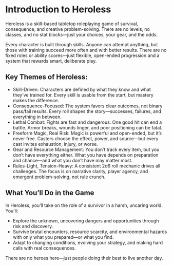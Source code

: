 # Introduction to Heroless
Heroless is a skill-based tabletop roleplaying game of survival, consequence, and creative problem-solving. There are no levels, no classes, and no stat blocks—just your choices, your gear, and the odds.

Every character is built through skills. Anyone can attempt anything, but those with training succeed more often and with better results. There are no fixed roles or ability scores—just flexible, open-ended progression and a system that rewards smart, deliberate play.

## Key Themes of Heroless:
- Skill-Driven: Characters are defined by what they know and what they’ve trained for. Every skill is usable from the start, but mastery makes the difference.
- Consequence-Focused: The system favors clear outcomes, not binary pass/fail results. Every roll shapes the story—successes, failures, and everything in between.
- Lethal Combat: Fights are fast and dangerous. One good hit can end a battle. Armor breaks, wounds linger, and poor positioning can be fatal.
- Freeform Magic, Real Risk: Magic is powerful and open-ended, but it’s never free. Casters choose the effect, power, and source—but every cast invites exhaustion, injury, or worse.
- Gear and Resource Management: You don’t track every item, but you don’t have everything either. What you have depends on preparation and chance—and what you don’t have may matter most.
- Rules-Light, Tension-Heavy: A consistent 2d6 roll mechanic drives all challenges. The focus is on narrative clarity, player agency, and emergent problem-solving, not rule crunch.

## What You’ll Do in the Game

In Heroless, you’ll take on the role of a survivor in a harsh, uncaring world. You’ll:

- Explore the unknown, uncovering dangers and opportunities through risk and discovery.
- Survive brutal encounters, resource scarcity, and environmental hazards with only what you prepared—or what you find.
- Adapt to changing conditions, evolving your strategy, and making hard calls with real consequences.

There are no heroes here—just people doing their best to live another day.
